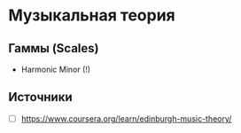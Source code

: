 # Музыкальная теория

## Гаммы (Scales)
- Harmonic Minor (!)

## Источники
- [ ] https://www.coursera.org/learn/edinburgh-music-theory/